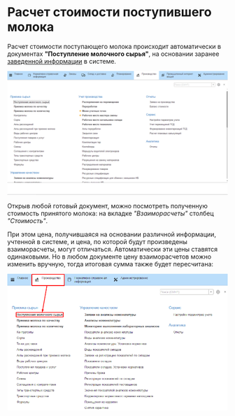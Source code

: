 # Расчет стоимости поступившего молока

Расчет стоимости поступающего молока происходит автоматически в
документах **"Поступление молочного сырья"**, на основании заранее
[заведенной информации](../DataFilling/readme.md) в системе.

![](CalculationCostOfMilk.assets/1.gif)

Открыв любой готовый документ, можно посмотреть полученную стоимость принятого молока: на вкладке *"Взаиморасчеты"* столбец *"Стоимость"*. 

При этом цена, получившаяся на основании различной информации, учтенной в системе, и цена, по которой будут произведены взаиморасчеты, могут отличаться. Автоматически эти цены ставятся одинаковыми. Но в любом документе цену взаиморасчетов можно изменить вручную, тогда итоговая сумма также будет пересчитана:

![](CalculationCostOfMilk.assets/1.png)
